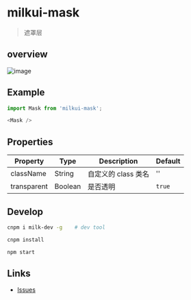 # milkui-mask

> 遮罩层

## overview

![image](https://user-images.githubusercontent.com/11053605/28750932-14e6aa7e-752d-11e7-9060-7ea2a0691ab8.png)

## Example

```js
import Mask from 'milkui-mask';

<Mask />
```

## Properties

| Property | Type | Description | Default |
| -- | -- | -- | -- |
| className | String | 自定义的 class 类名 | '' |
| transparent | Boolean | 是否透明 | `true` |

## Develop

```bash
cnpm i milk-dev -g    # dev tool

cnpm install

npm start
```

## Links

- [Issues](https://github.com/milk-ui/milkui-mask/issues)
